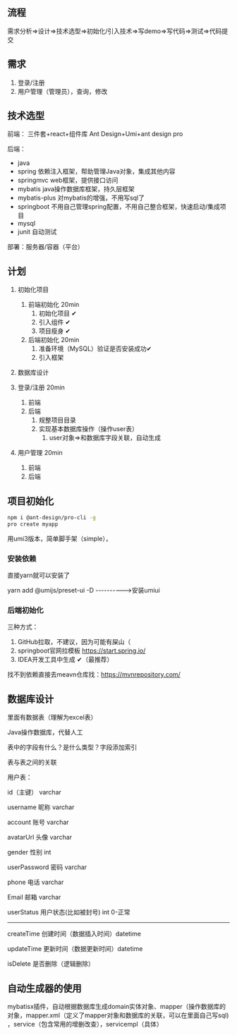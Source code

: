 ## 流程

需求分析=>设计=>技术选型=>初始化/引入技术=>写demo=>写代码=>测试=>代码提交

## 需求

1. 登录/注册
2. 用户管理（管理员），查询，修改

## 技术选型

前端： 三件套+react+组件库 Ant Design+Umi+ant design pro

后端： 

+ java
+ spring                依赖注入框架，帮助管理Java对象，集成其他内容
+ springmvc            web框架，提供接口访问
+ mybatis          java操作数据库框架，持久层框架
+ mybatis-plus   对mybatis的增强，不用写sql了
+ springboot     不用自己管理spring配置，不用自己整合框架，快速启动/集成项目
+ mysql
+ junit 自动测试 

部署：服务器/容器（平台）

## 计划

1. 初始化项目
   1. 前端初始化  20min
      1. 初始化项目  ✔
      2. 引入组件 ✔
      3. 项目瘦身 ✔
   2. 后端初始化   20min
      1. 准备环境（MySQL）验证是否安装成功✔
      2. 引入框架
2. 数据库设计
2. 登录/注册  20min
   1. 前端
   2. 后端
      1. 规整项目目录
      2. 实现基本数据库操作（操作user表）
         1. user对象=>和数据库字段关联，自动生成

1. 用户管理   20min
   1. 前端
   2. 后端

## 项目初始化

```bash
npm i @ant-design/pro-cli -g
pro create myapp
```

用umi3版本，简单脚手架（simple），

### 安装依赖

直接yarn就可以安装了

yarn add @umijs/preset-ui -D    ---------->安装umiui

### 后端初始化

三种方式：

1. GitHub拉取，不建议，因为可能有屎山（
2. springboot官网拉模板 https://start.spring.io/
3. IDEA开发工具中生成  ✔（最推荐）

找不到依赖直接去meavn仓库找：https://mvnrepository.com/

## 数据库设计

里面有数据表（理解为excel表）

Java操作数据库，代替人工



表中的字段有什么？是什么类型？字段添加索引

表与表之间的关联





用户表：

id（主键） varchar

username 昵称  varchar

account 账号 varchar

avatarUrl 头像   varchar

gender 性别 int 

userPassword 密码  varchar

phone 电话  varchar

Email 邮箱  varchar

userStatus 用户状态(比如被封号)  int 0-正常

---

createTime 创建时间（数据插入时间）datetime

updateTime 更新时间（数据更新时间）datetime

isDelete 是否删除（逻辑删除）

## 自动生成器的使用

mybatisx插件，自动根据数据库生成domain实体对象、mapper（操作数据库的对象，mapper.xml（定义了mapper对象和数据库的关联，可以在里面自己写sql) ，service（包含常用的增删改查），servicempl（具体）

